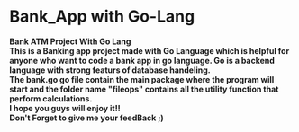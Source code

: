 # Bank_App with Go-Lang
<b>Bank ATM Project With Go Lang<b>
<br>
This is a Banking app project made with Go Language which is helpful for anyone who want to 
code a bank app in go language. Go is a backend language with strong featurs of database handeling.
<br>
The bank.go go file contain the main package where the program will start and the folder name "fileops" contains all the utility function that perform calculations.
<br>
    I hope you guys will enjoy it!!
<br>
        Don't Forget to give me your feedBack ;)
